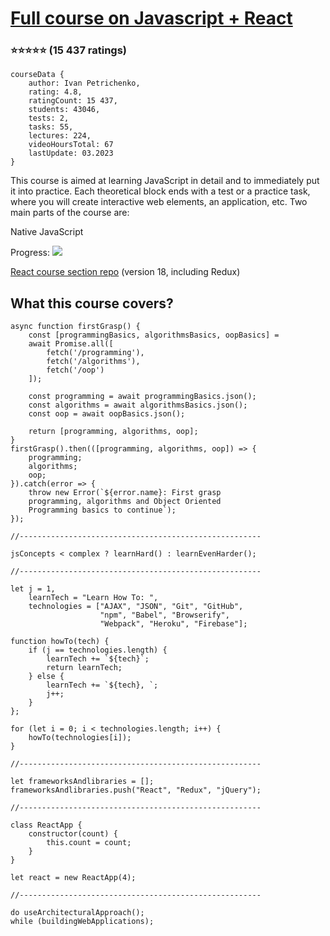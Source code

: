 # [Full course on Javascript + React](https://www.udemy.com/course/javascript_full/)
### :star::star::star::star::star: (15 437 ratings)

    courseData {
        author: Ivan Petrichenko,
        rating: 4.8,    
        ratingCount: 15 437,
        students: 43046,
        tests: 2,
        tasks: 55,
        lectures: 224,
        videoHoursTotal: 67
        lastUpdate: 03.2023
    }

This course is aimed at learning JavaScript in detail and to immediately put it into practice. Each theoretical block ends with a test or a practice task, where you will create interactive web elements, an application, etc. Two main parts of the course are:


Native JavaScript

Progress: ![](https://geps.dev/progress/100)


[React course section repo](https://www.github.com/vladnomad/udemy-react-course/) (version 18, including Redux) 

## What this course covers?

    async function firstGrasp() {
        const [programmingBasics, algorithmsBasics, oopBasics] = 
        await Promise.all([
            fetch('/programming'),
            fetch('/algorithms'),
            fetch('/oop')
        ]);

        const programming = await programmingBasics.json();
        const algorithms = await algorithmsBasics.json();
        const oop = await oopBasics.json();

        return [programming, algorithms, oop];
    }
    firstGrasp().then(([programming, algorithms, oop]) => {
        programming;
        algorithms;
        oop;
    }).catch(error => {
        throw new Error(`${error.name}: First grasp 
        programming, algorithms and Object Oriented 
        Programming basics to continue`);
    });

    //------------------------------------------------------
    
    jsConcepts < complex ? learnHard() : learnEvenHarder();

    //------------------------------------------------------

    let j = 1,
        learnTech = "Learn How To: ",
        technologies = ["AJAX", "JSON", "Git", "GitHub", 
                        "npm", "Babel", "Browserify", 
                        "Webpack", "Heroku", "Firebase"];

    function howTo(tech) {
        if (j == technologies.length) {
            learnTech += `${tech}`;
            return learnTech;
        } else {
            learnTech += `${tech}, `;
            j++;
        }
    };

    for (let i = 0; i < technologies.length; i++) {
        howTo(technologies[i]);
    }

    //------------------------------------------------------

    let frameworksAndlibraries = [];
    frameworksAndlibraries.push("React", "Redux", "jQuery");

    //------------------------------------------------------

    class ReactApp {
        constructor(count) {
            this.count = count;
        }
    }

    let react = new ReactApp(4);

    //------------------------------------------------------

    do useArchitecturalApproach(); 
    while (buildingWebApplications);
